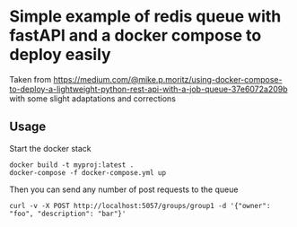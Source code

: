 # Simple example of redis queue with fastAPI and a docker compose to deploy easily
Taken from https://medium.com/@mike.p.moritz/using-docker-compose-to-deploy-a-lightweight-python-rest-api-with-a-job-queue-37e6072a209b with some slight adaptations and corrections

## Usage
Start the docker stack
```
docker build -t myproj:latest .
docker-compose -f docker-compose.yml up
```

Then you can send any number of post requests to the queue

```
curl -v -X POST http://localhost:5057/groups/group1 -d '{"owner": "foo", "description": "bar"}'
```

